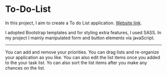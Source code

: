 # To-Do-List

In this project, I aim to create a To do List application.
 [Website link](https://halilibrahimcelik.github.io/To-Do-List/).

I adopted Bootstrap templates and   for styling extra features, I  used SASS.
In my project I mainly manipulated form and button elements via javaScript. 

*********************************
You can add and remove your priorities. 
You can drag lists and re-organize your application  as you like.
You can also edit the list items once you added to the your task list.
Yo can also sort the list items after you make any chances on the list.
